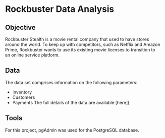# Rockbuster Data Analysis
## Objective 
Rockbuster Stealth is a movie rental company that used to have stores around the
world. To keep up with competitors, such as Netflix and Amazon Prime, Rockbuster wants to use its existing movie licenses to transition to an online service platform.
## Data 
The data set comprises information on the following parameters:
- Inventory
- Customers
- Payments
The full details of the data are available [here](
## Tools
For this project, pgAdmin was used for the PostgreSQL database.

